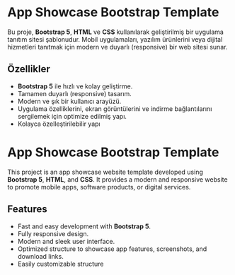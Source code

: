 # App Showcase Bootstrap Template

Bu proje, **Bootstrap 5**, **HTML** ve **CSS** kullanılarak geliştirilmiş bir uygulama tanıtım sitesi şablonudur. Mobil uygulamaları, yazılım ürünlerini veya dijital hizmetleri tanıtmak için modern ve duyarlı (responsive) bir web sitesi sunar.

## Özellikler
- **Bootstrap 5** ile hızlı ve kolay geliştirme.
- Tamamen duyarlı (responsive) tasarım.
- Modern ve şık bir kullanıcı arayüzü.
- Uygulama özelliklerini, ekran görüntülerini ve indirme bağlantılarını sergilemek için optimize edilmiş yapı.
- Kolayca özelleştirilebilir yapı

# App Showcase Bootstrap Template

This project is an app showcase website template developed using **Bootstrap 5**, **HTML**, and **CSS**. It provides a modern and responsive website to promote mobile apps, software products, or digital services.

## Features
- Fast and easy development with **Bootstrap 5**.
- Fully responsive design.
- Modern and sleek user interface.
- Optimized structure to showcase app features, screenshots, and download links.
- Easily customizable structure
